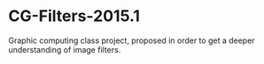 # CG-Filters-2015.1
Graphic computing class project, proposed in order to get a deeper understanding of image filters.
